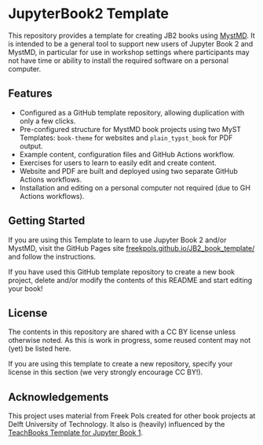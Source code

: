 # JupyterBook2 Template

This repository provides a template for creating JB2 books using [MystMD](https://mystmd.org/). It is intended to be a general tool to support new users of Jupyter Book 2 and MystMD, in particular for use in workshop settings where participants may not have time or ability to install the required software on a personal computer.

## Features

- Configured as a GitHub template repository, allowing duplication with only a few clicks.
- Pre-configured structure for MystMD book projects using two MyST Templates: `book-theme` for websites and `plain_typst_book` for PDF output. 
- Example content, configuration files and GitHub Actions workflow.
- Exercises for users to learn to easily edit and create content.
- Website and PDF are built and deployed using two separate GitHub Actions workflows.
- Installation and editing on a personal computer not required (due to GH Actions workflows).

## Getting Started

If you are using this Template to learn to use Jupyter Book 2 and/or MystMD, visit the GitHub Pages site [freekpols.github.io/JB2_book_template/](https://freekpols.github.io/JB2_book_template/) and follow the instructions.

If you have used this GitHub template repository to create a new book project, delete and/or modify the contents of this README and start editing your book!

## License

The contents in this repository are shared with a CC BY license unless otherwise noted. As this is work in progress, some reused content may not (yet) be listed here.

If you are using this template to create a new repository, specify your license in this section (we very strongly encourage CC BY!).

## Acknowledgements

This project uses material from Freek Pols created for other book projects at Delft University of Technology. It also is (heavily) influenced by the [TeachBooks Template for Jupyter Book 1](https://github.com/teachBooks/template).